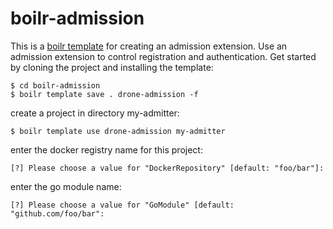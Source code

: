# boilr-admission

This is a [boilr template](https://github.com/tmrts/boilr) for creating an admission extension. Use an admission extension to control registration and authentication. Get started by cloning the project and installing the template:

```console
$ cd boilr-admission
$ boilr template save . drone-admission -f
```

create a project in directory my-admitter:

```console
$ boilr template use drone-admission my-admitter
```

enter the docker registry name for this project:

```text
[?] Please choose a value for "DockerRepository" [default: "foo/bar"]:
```

enter the go module name:

```text
[?] Please choose a value for "GoModule" [default: "github.com/foo/bar":
```
